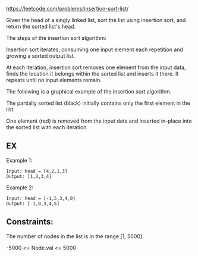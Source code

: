 https://leetcode.com/problems/insertion-sort-list/

Given the head of a singly linked list, sort the list using insertion sort, and return the sorted list's head.

The steps of the insertion sort algorithm:

Insertion sort iterates, consuming one input element each repetition and growing a sorted output list.

At each iteration, insertion sort removes one element from the input data, finds the location it belongs within the sorted list and inserts it there.
It repeats until no input elements remain.

The following is a graphical example of the insertion sort algorithm. 

The partially sorted list (black) initially contains only the first element in the list. 

One element (red) is removed from the input data and inserted in-place into the sorted list with each iteration.

## EX

Example 1:

```
Input: head = [4,2,1,3]
Output: [1,2,3,4]
```

Example 2:

```
Input: head = [-1,5,3,4,0]
Output: [-1,0,3,4,5]
```

## Constraints:

The number of nodes in the list is in the range [1, 5000].

-5000 <= Node.val <= 5000



 

